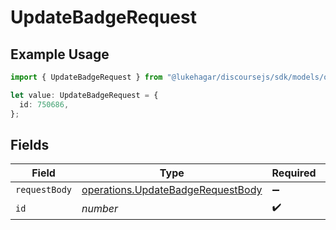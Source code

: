 # UpdateBadgeRequest

## Example Usage

```typescript
import { UpdateBadgeRequest } from "@lukehagar/discoursejs/sdk/models/operations";

let value: UpdateBadgeRequest = {
  id: 750686,
};
```

## Fields

| Field                                                                                         | Type                                                                                          | Required                                                                                      | Description                                                                                   |
| --------------------------------------------------------------------------------------------- | --------------------------------------------------------------------------------------------- | --------------------------------------------------------------------------------------------- | --------------------------------------------------------------------------------------------- |
| `requestBody`                                                                                 | [operations.UpdateBadgeRequestBody](../../../sdk/models/operations/updatebadgerequestbody.md) | :heavy_minus_sign:                                                                            | N/A                                                                                           |
| `id`                                                                                          | *number*                                                                                      | :heavy_check_mark:                                                                            | N/A                                                                                           |